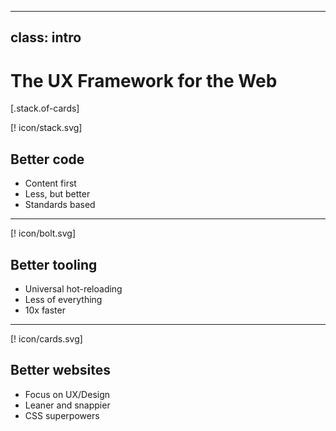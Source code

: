 
---
class: intro
---

# The UX Framework for the Web

[.stack.of-cards]

  [! icon/stack.svg]
  ## Better code
  - Content first
  - Less, but better
  - Standards based
  ---

  [! icon/bolt.svg]
  ## Better tooling
  - Universal hot-reloading
  - Less of everything
  - 10x faster
  ---

  [! icon/cards.svg]
  ## Better websites
  - Focus on UX/Design
  - Leaner and snappier
  - CSS superpowers